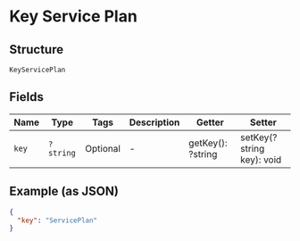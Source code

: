 
# Key Service Plan

## Structure

`KeyServicePlan`

## Fields

| Name | Type | Tags | Description | Getter | Setter |
|  --- | --- | --- | --- | --- | --- |
| `key` | `?string` | Optional | - | getKey(): ?string | setKey(?string key): void |

## Example (as JSON)

```json
{
  "key": "ServicePlan"
}
```


